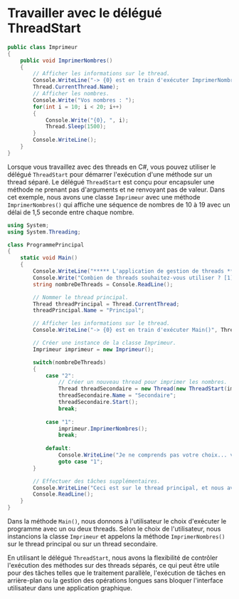 # Travailler avec le délégué ThreadStart

```csharp
public class Imprimeur
{
    public void ImprimerNombres()
    {
        // Afficher les informations sur le thread.
        Console.WriteLine("-> {0} est en train d'exécuter ImprimerNombres()",
        Thread.CurrentThread.Name);
        // Afficher les nombres.
        Console.Write("Vos nombres : ");
        for(int i = 10; i < 20; i++)
        {
            Console.Write("{0}, ", i);
            Thread.Sleep(1500);
        }
        Console.WriteLine();
    }
}
```

Lorsque vous travaillez avec des threads en C#, vous pouvez utiliser le délégué `ThreadStart` pour démarrer l'exécution d'une méthode sur un thread séparé. Le délégué `ThreadStart` est conçu pour encapsuler une méthode ne prenant pas d'arguments et ne renvoyant pas de valeur. Dans cet exemple, nous avons une classe `Imprimeur` avec une méthode `ImprimerNombres()` qui affiche une séquence de nombres de 10 à 19 avec un délai de 1,5 seconde entre chaque nombre.

```csharp
using System;
using System.Threading;

class ProgrammePrincipal
{
    static void Main()
    {
        Console.WriteLine("***** L'application de gestion de threads *****\n");
        Console.Write("Combien de threads souhaitez-vous utiliser ? [1] ou [2] : ");
        string nombreDeThreads = Console.ReadLine();

        // Nommer le thread principal.
        Thread threadPrincipal = Thread.CurrentThread;
        threadPrincipal.Name = "Principal";

        // Afficher les informations sur le thread.
        Console.WriteLine("-> {0} est en train d'exécuter Main()", Thread.CurrentThread.Name);

        // Créer une instance de la classe Imprimeur.
        Imprimeur imprimeur = new Imprimeur();

        switch(nombreDeThreads)
        {
            case "2":
                // Créer un nouveau thread pour imprimer les nombres.
                Thread threadSecondaire = new Thread(new ThreadStart(imprimeur.ImprimerNombres));
                threadSecondaire.Name = "Secondaire";
                threadSecondaire.Start();
                break;
                
            case "1":
                imprimeur.ImprimerNombres();
                break;
                
            default:
                Console.WriteLine("Je ne comprends pas votre choix... vous obtiendrez 1 thread.");
                goto case "1";
        }

        // Effectuer des tâches supplémentaires.
        Console.WriteLine("Ceci est sur le thread principal, et nous avons fini.");
        Console.ReadLine();
    }
}
```

Dans la méthode `Main()`, nous donnons à l'utilisateur le choix d'exécuter le programme avec un ou deux threads. Selon le choix de l'utilisateur, nous instancions la classe `Imprimeur` et appelons la méthode `ImprimerNombres()` sur le thread principal ou sur un thread secondaire.

En utilisant le délégué `ThreadStart`, nous avons la flexibilité de contrôler l'exécution des méthodes sur des threads séparés, ce qui peut être utile pour des tâches telles que le traitement parallèle, l'exécution de tâches en arrière-plan ou la gestion des opérations longues sans bloquer l'interface utilisateur dans une application graphique.